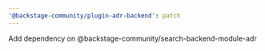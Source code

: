 ```yaml
---
'@backstage-community/plugin-adr-backend': patch
---
```


Add dependency on @backstage-community/search-backend-module-adr

